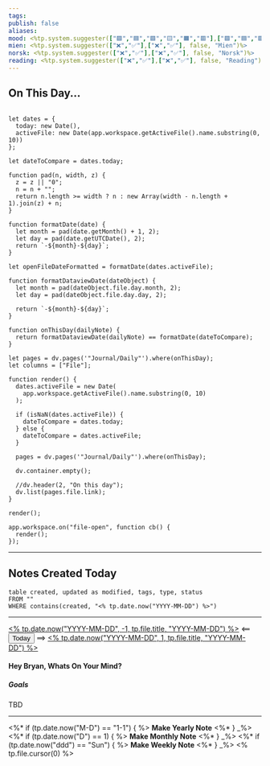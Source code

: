 ```yaml
---
tags:
publish: false
aliases: 
mood: <%tp.system.suggester(["🟪️","🟦️","🟩️","🟨️","🟧️","🟥️"],["🟪️","🟦️","🟩️","🟨️","🟧️","🟥️"], false, "Mood")%>
mien: <%tp.system.suggester(["❌️","✅️"],["❌️","✅️"], false, "Mien")%>
norsk: <%tp.system.suggester(["❌️","✅️"],["❌️","✅️"], false, "Norsk")%>
reading: <%tp.system.suggester(["❌️","✅️"],["❌️","✅️"], false, "Reading")%>
---
```


## On This Day...

```dataviewjs

let dates = {
  today: new Date(),
  activeFile: new Date(app.workspace.getActiveFile().name.substring(0, 10))
};

let dateToCompare = dates.today;

function pad(n, width, z) {
  z = z || "0";
  n = n + "";
  return n.length >= width ? n : new Array(width - n.length + 1).join(z) + n;
}

function formatDate(date) {
  let month = pad(date.getMonth() + 1, 2);
  let day = pad(date.getUTCDate(), 2);
  return `-${month}-${day}`;
}

let openFileDateFormatted = formatDate(dates.activeFile);

function formatDataviewDate(dateObject) {
  let month = pad(dateObject.file.day.month, 2);
  let day = pad(dateObject.file.day.day, 2);

  return `-${month}-${day}`;
}

function onThisDay(dailyNote) {
  return formatDataviewDate(dailyNote) == formatDate(dateToCompare);
}

let pages = dv.pages('"Journal/Daily"').where(onThisDay);
let columns = ["File"];

function render() {
  dates.activeFile = new Date(
    app.workspace.getActiveFile().name.substring(0, 10)
  );

  if (isNaN(dates.activeFile)) {
    dateToCompare = dates.today;
  } else {
    dateToCompare = dates.activeFile;
  }

  pages = dv.pages('"Journal/Daily"').where(onThisDay);

  dv.container.empty();

  //dv.header(2, "On this day");
  dv.list(pages.file.link);
}

render();

app.workspace.on("file-open", function cb() {
  render();
});

```

---

## Notes Created Today

```dataview
table created, updated as modified, tags, type, status
FROM ""
WHERE contains(created, "<% tp.date.now("YYYY-MM-DD") %>")
```

---

[<% tp.date.now("YYYY-MM-DD", -1, tp.file.title, "YYYY-MM-DD") %>](<%%20tp.date.now("YYYY-MM-DD",%20-1,%20tp.file.title,%20"YYYY-MM-DD")%20%>) <== <button class="date_button_today">Today</button> ==> [<% tp.date.now("YYYY-MM-DD", 1, tp.file.title, "YYYY-MM-DD") %>](<%%20tp.date.now("YYYY-MM-DD",%201,%20tp.file.title,%20"YYYY-MM-DD")%20%>)

#### Hey Bryan, Whats On Your Mind? 

##### Goals

TBD

---

<%* if (tp.date.now("M-D") == "1-1") { %>
**Make Yearly Note**
<%* } _%>
<%* if (tp.date.now("D") == 1) { %>
**Make Monthly Note**
<%* } _%>
<%* if (tp.date.now("ddd") == "Sun") { %>
**Make Weekly Note**
<%* } _%>
<% tp.file.cursor(0) %>